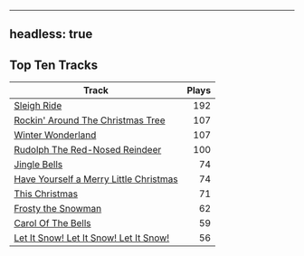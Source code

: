 
---
headless: true
---

## Top Ten Tracks

| Track | Plays |
| --- |  ---: |
|[Sleigh Ride](/songs/sleigh-ride)| 192|
|[Rockin' Around The Christmas Tree](/songs/rockin-around-the-christmas-tree)| 107|
|[Winter Wonderland](/songs/winter-wonderland)| 107|
|[Rudolph The Red-Nosed Reindeer](/songs/rudolph-the-red-nosed-reindeer)| 100|
|[Jingle Bells](/songs/jingle-bells)| 74|
|[Have Yourself a Merry Little Christmas](/songs/have-yourself-a-merry-little-christmas)| 74|
|[This Christmas](/songs/this-christmas)| 71|
|[Frosty the Snowman](/songs/frosty-the-snowman)| 62|
|[Carol Of The Bells](/songs/carol-of-the-bells)| 59|
|[Let It Snow! Let It Snow! Let It Snow!](/songs/let-it-snow-let-it-snow-let-it-snow)| 56|
